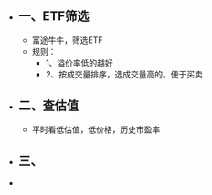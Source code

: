 - ## 一、ETF筛选
	- 富途牛牛，筛选ETF
	- 规则：
		- 1、溢价率低的越好
		- 2、按成交量排序，选成交量高的。便于买卖
- ## 二、查估值
	- 平时看低估值，低价格，历史市盈率
- ## 三、
-
